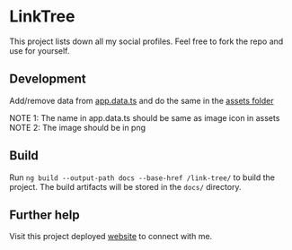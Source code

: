 # LinkTree

This project lists down all my social profiles.
Feel free to fork the repo and use for yourself.

## Development

Add/remove data from [app.data.ts](https://github.com/aditeyaS/link-tree/blob/main/src/app/shared/data/app.data.ts) and do the same in the [assets folder](https://github.com/aditeyaS/link-tree/tree/main/src/assets)

NOTE 1: The name in app.data.ts should be same as image icon in assets
NOTE 2: The image should be in png

## Build

Run `ng build --output-path docs --base-href /link-tree/` to build the project. The build artifacts will be stored in the `docs/` directory.

## Further help

Visit this project deployed [website](https://aditeyas.github.io/link-tree) to connect with me.
